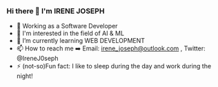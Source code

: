 ### Hi there 👋 I'm IRENE JOSEPH

- :briefcase: Working as a Software Developer
- 👀 I'm interested in the field of AI & ML
- 🌱 I’m currently learning WEB DEVELOPMENT
- 📫 How to reach me :arrow_right: Email: irene_joseph@outlook.com , Twitter: @IreneJ0seph
- ⚡ (not-so)Fun fact: I like to sleep during the day and work during the night!

